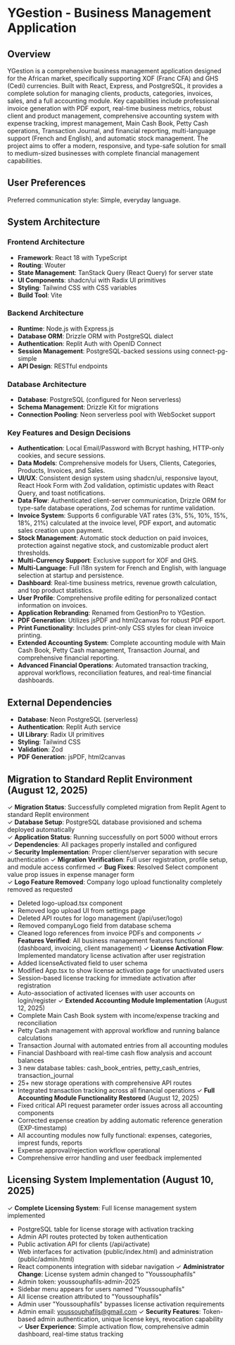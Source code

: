 # YGestion - Business Management Application

## Overview
YGestion is a comprehensive business management application designed for the African market, specifically supporting XOF (Franc CFA) and GHS (Cedi) currencies. Built with React, Express, and PostgreSQL, it provides a complete solution for managing clients, products, categories, invoices, sales, and a full accounting module. Key capabilities include professional invoice generation with PDF export, real-time business metrics, robust client and product management, comprehensive accounting system with expense tracking, imprest management, Main Cash Book, Petty Cash operations, Transaction Journal, and financial reporting, multi-language support (French and English), and automatic stock management. The project aims to offer a modern, responsive, and type-safe solution for small to medium-sized businesses with complete financial management capabilities.

## User Preferences
Preferred communication style: Simple, everyday language.

## System Architecture
### Frontend Architecture
- **Framework**: React 18 with TypeScript
- **Routing**: Wouter
- **State Management**: TanStack Query (React Query) for server state
- **UI Components**: shadcn/ui with Radix UI primitives
- **Styling**: Tailwind CSS with CSS variables
- **Build Tool**: Vite

### Backend Architecture
- **Runtime**: Node.js with Express.js
- **Database ORM**: Drizzle ORM with PostgreSQL dialect
- **Authentication**: Replit Auth with OpenID Connect
- **Session Management**: PostgreSQL-backed sessions using connect-pg-simple
- **API Design**: RESTful endpoints

### Database Architecture
- **Database**: PostgreSQL (configured for Neon serverless)
- **Schema Management**: Drizzle Kit for migrations
- **Connection Pooling**: Neon serverless pool with WebSocket support

### Key Features and Design Decisions
- **Authentication**: Local Email/Password with Bcrypt hashing, HTTP-only cookies, and secure sessions.
- **Data Models**: Comprehensive models for Users, Clients, Categories, Products, Invoices, and Sales.
- **UI/UX**: Consistent design system using shadcn/ui, responsive layout, React Hook Form with Zod validation, optimistic updates with React Query, and toast notifications.
- **Data Flow**: Authenticated client-server communication, Drizzle ORM for type-safe database operations, Zod schemas for runtime validation.
- **Invoice System**: Supports 6 configurable VAT rates (3%, 5%, 10%, 15%, 18%, 21%) calculated at the invoice level, PDF export, and automatic sales creation upon payment.
- **Stock Management**: Automatic stock deduction on paid invoices, protection against negative stock, and customizable product alert thresholds.
- **Multi-Currency Support**: Exclusive support for XOF and GHS.
- **Multi-Language**: Full i18n system for French and English, with language selection at startup and persistence.
- **Dashboard**: Real-time business metrics, revenue growth calculation, and top product statistics.
- **User Profile**: Comprehensive profile editing for personalized contact information on invoices.
- **Application Rebranding**: Renamed from GestionPro to YGestion.
- **PDF Generation**: Utilizes jsPDF and html2canvas for robust PDF export.
- **Print Functionality**: Includes print-only CSS styles for clean invoice printing.
- **Extended Accounting System**: Complete accounting module with Main Cash Book, Petty Cash management, Transaction Journal, and comprehensive financial reporting.
- **Advanced Financial Operations**: Automated transaction tracking, approval workflows, reconciliation features, and real-time financial dashboards.

## External Dependencies
- **Database**: Neon PostgreSQL (serverless)
- **Authentication**: Replit Auth service
- **UI Library**: Radix UI primitives
- **Styling**: Tailwind CSS
- **Validation**: Zod
- **PDF Generation**: jsPDF, html2canvas

## Migration to Standard Replit Environment (August 12, 2025)
✓ **Migration Status**: Successfully completed migration from Replit Agent to standard Replit environment  
✓ **Database Setup**: PostgreSQL database provisioned and schema deployed automatically  
✓ **Application Status**: Running successfully on port 5000 without errors  
✓ **Dependencies**: All packages properly installed and configured  
✓ **Security Implementation**: Proper client/server separation with secure authentication
✓ **Migration Verification**: Full user registration, profile setup, and module access confirmed
✓ **Bug Fixes**: Resolved Select component value prop issues in expense manager form  
✓ **Logo Feature Removed**: Company logo upload functionality completely removed as requested
  - Deleted logo-upload.tsx component
  - Removed logo upload UI from settings page  
  - Deleted API routes for logo management (/api/user/logo)
  - Removed companyLogo field from database schema
  - Cleaned logo references from invoice PDFs and components
✓ **Features Verified**: All business management features functional (dashboard, invoicing, client management)
✓ **License Activation Flow**: Implemented mandatory license activation after user registration
  - Added licenseActivated field to user schema
  - Modified App.tsx to show license activation page for unactivated users
  - Session-based license tracking for immediate activation after registration
  - Auto-association of activated licenses with user accounts on login/register
✓ **Extended Accounting Module Implementation** (August 12, 2025)
  - Complete Main Cash Book system with income/expense tracking and reconciliation
  - Petty Cash management with approval workflow and running balance calculations
  - Transaction Journal with automated entries from all accounting modules
  - Financial Dashboard with real-time cash flow analysis and account balances
  - 3 new database tables: cash_book_entries, petty_cash_entries, transaction_journal
  - 25+ new storage operations with comprehensive API routes
  - Integrated transaction tracking across all financial operations
✓ **Full Accounting Module Functionality Restored** (August 12, 2025)
  - Fixed critical API request parameter order issues across all accounting components
  - Corrected expense creation by adding automatic reference generation (EXP-timestamp)
  - All accounting modules now fully functional: expenses, categories, imprest funds, reports
  - Expense approval/rejection workflow operational
  - Comprehensive error handling and user feedback implemented

## Licensing System Implementation (August 10, 2025)
✓ **Complete Licensing System**: Full license management system implemented
  - PostgreSQL table for license storage with activation tracking
  - Admin API routes protected by token authentication
  - Public activation API for clients (/api/activate)
  - Web interfaces for activation (public/index.html) and administration (public/admin.html)
  - React components integration with sidebar navigation
✓ **Administrator Change**: License system admin changed to "Youssouphafils"
  - Admin token: youssouphafils-admin-2025
  - Sidebar menu appears for users named "Youssouphafils"
  - All license creation attributed to "Youssouphafils"
  - Admin user "Youssouphafils" bypasses license activation requirements
  - Admin email: youssouphafils@gmail.com
✓ **Security Features**: Token-based admin authentication, unique license keys, revocation capability
✓ **User Experience**: Simple activation flow, comprehensive admin dashboard, real-time status tracking